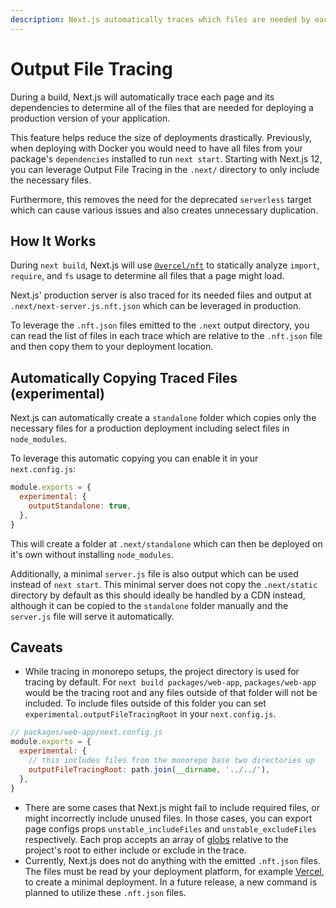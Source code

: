 ```yaml
---
description: Next.js automatically traces which files are needed by each page to allow for easy deployment of your application. Learn how it works here.
---
```


# Output File Tracing

During a build, Next.js will automatically trace each page and its dependencies to determine all of the files that are needed for deploying a production version of your application.

This feature helps reduce the size of deployments drastically. Previously, when deploying with Docker you would need to have all files from your package's `dependencies` installed to run `next start`. Starting with Next.js 12, you can leverage Output File Tracing in the `.next/` directory to only include the necessary files.

Furthermore, this removes the need for the deprecated `serverless` target which can cause various issues and also creates unnecessary duplication.

## How It Works

During `next build`, Next.js will use [`@vercel/nft`](https://github.com/vercel/nft) to statically analyze `import`, `require`, and `fs` usage to determine all files that a page might load.

Next.js' production server is also traced for its needed files and output at `.next/next-server.js.nft.json` which can be leveraged in production.

To leverage the `.nft.json` files emitted to the `.next` output directory, you can read the list of files in each trace which are relative to the `.nft.json` file and then copy them to your deployment location.

## Automatically Copying Traced Files (experimental)

Next.js can automatically create a `standalone` folder which copies only the necessary files for a production deployment including select files in `node_modules`.

To leverage this automatic copying you can enable it in your `next.config.js`:

```js
module.exports = {
  experimental: {
    outputStandalone: true,
  },
}
```

This will create a folder at `.next/standalone` which can then be deployed on it's own without installing `node_modules`.

Additionally, a minimal `server.js` file is also output which can be used instead of `next start`. This minimal server does not copy the `.next/static` directory by default as this should ideally be handled by a CDN instead, although it can be copied to the `standalone` folder manually and the `server.js` file will serve it automatically.

## Caveats

- While tracing in monorepo setups, the project directory is used for tracing by default. For `next build packages/web-app`, `packages/web-app` would be the tracing root and any files outside of that folder will not be included. To include files outside of this folder you can set `experimental.outputFileTracingRoot` in your `next.config.js`.

```js
// packages/web-app/next.config.js
module.exports = {
  experimental: {
    // this includes files from the monorepo base two directories up
    outputFileTracingRoot: path.join(__dirname, '../../'),
  },
}
```

- There are some cases that Next.js might fail to include required files, or might incorrectly include unused files. In those cases, you can export page configs props `unstable_includeFiles` and `unstable_excludeFiles` respectively. Each prop accepts an array of [globs](<https://en.wikipedia.org/wiki/Glob_(programming)>) relative to the project's root to either include or exclude in the trace.
- Currently, Next.js does not do anything with the emitted `.nft.json` files. The files must be read by your deployment platform, for example [Vercel](https://vercel.com), to create a minimal deployment. In a future release, a new command is planned to utilize these `.nft.json` files.